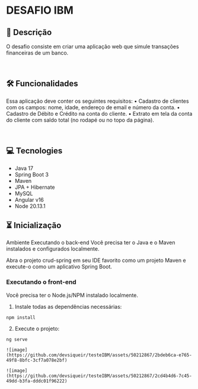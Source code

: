
#  DESAFIO IBM

## 📖  Descrição
O desafio consiste em criar uma aplicação web que simule transações financeiras de um banco.


<br/>

## 🛠️ Funcionalidades

Essa aplicação deve conter os seguintes requisitos:
• Cadastro de clientes com os campos: nome, idade, endereço de email e número da conta.
• Cadastro de Débito e Crédito na conta do cliente.
• Extrato em tela da conta do cliente com saldo total (no rodapé ou no topo da página).
  

<br/>


## 💻 Tecnologies

- Java 17
- Spring Boot 3 
- Maven
- JPA + Hibernate
- MySQL
- Angular v16
- Node 20.13.1


## ⏳ Inicialização

Ambiente
Executando o back-end
Você precisa ter o Java e o Maven instalados e configurados localmente.

Abra o projeto crud-spring em seu IDE favorito como um projeto Maven e execute-o como um aplicativo Spring Boot.


### Executando o front-end

Você precisa ter o Node.js/NPM instalado localmente.

1. Instale todas as dependências necessárias:

```
npm install
```


2. Execute o projeto:

```
ng serve

![image](https://github.com/devsiqueir/testeIBM/assets/50212867/2bdeb6ca-e765-49f8-8bfc-3cf7a078e2bf)

![image](https://github.com/devsiqueir/testeIBM/assets/50212867/2cd4b4d6-7c45-49dd-b3fa-dddc01f96222)


```



